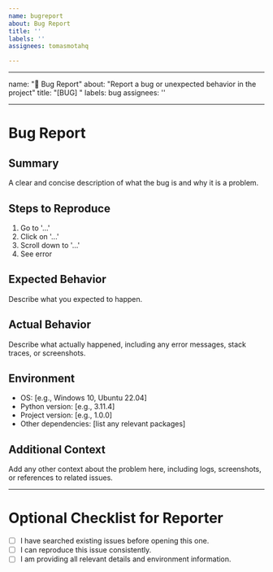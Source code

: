 ```yaml
---
name: bugreport
about: Bug Report
title: ''
labels: ''
assignees: tomasmotahq

---
```


---
name: "🐛 Bug Report"
about: "Report a bug or unexpected behavior in the project"
title: "[BUG] "
labels: bug
assignees: ''

---

# Bug Report

## Summary
A clear and concise description of what the bug is and why it is a problem.

## Steps to Reproduce
1. Go to '...'
2. Click on '...'
3. Scroll down to '...'
4. See error

## Expected Behavior
Describe what you expected to happen.

## Actual Behavior
Describe what actually happened, including any error messages, stack traces, or screenshots.

## Environment
- OS: [e.g., Windows 10, Ubuntu 22.04]
- Python version: [e.g., 3.11.4]
- Project version: [e.g., 1.0.0]
- Other dependencies: [list any relevant packages]

## Additional Context
Add any other context about the problem here, including logs, screenshots, or references to related issues.

---

# Optional Checklist for Reporter
- [ ] I have searched existing issues before opening this one.
- [ ] I can reproduce this issue consistently.
- [ ] I am providing all relevant details and environment information.
